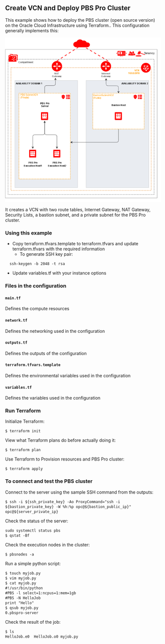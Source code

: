 ## Create VCN and Deploy PBS Pro Cluster
This example shows how to deploy the PBS cluster (open source version) on the Oracle Cloud Infrastructure using Terraform.. This configuration generally implements this:

![PBS architecture](./image/pbs.png)

It creates a VCN with two route tables, Internet Gateway, NAT Gateway, Security Lists, a bastion subnet, and a private subnet for the PBS Pro cluster.


### Using this example
* Copy terraform.tfvars.template to terraform.tfvars and update terraform.tfvars with the required information
  - To generate SSH key pair: 
```hcl
  ssh-keygen -b 2048 -t rsa
```

* Update variables.tf with your instance options


### Files in the configuration
#### `main.tf`
Defines the compute resources

#### `network.tf`
Defines the networking used in the configuration

#### `outputs.tf`
Defines the outputs of the configuration

#### `terraform.tfvars.template`
Defines the environmental variables used in the configuration

#### `variables.tf`
Defines the variables used in the configuration

### Run Terraform
Initialize Terraform:
```
$ terraform init
```
View what Terraform plans do before actually doing it:
```
$ terraform plan
```
Use Terraform to Provision resources and PBS Pro cluster:
```
$ terraform apply
```

### To connect and test the PBS cluster
Connect to the server using the sample SSH command from the outputs:
```
$ ssh -i ${ssh_private_key} -Ao ProxyCommand="ssh -i ${bastion_private_key} -W %h:%p opc@${bastion_public_ip}" opc@${server_private_ip}
```
Check the status of the server:
```
sudo systemctl status pbs
$ qstat -Bf
```
Check the execution nodes in the cluster:
```
$ pbsnodes -a
```
Run a simple python script:
```
$ touch myjob.py
$ vim myjob.py
$ cat myjob.py
#!/usr/bin/python
#PBS -l select=1:ncpus=1:mem=1gb
#PBS -N HelloJob
print "Hello"
$ qsub myjob.py
0.pbspro-server
```
Check the result of the job:
```
$ ls
HelloJob.e0  HelloJob.o0 myjob.py
```